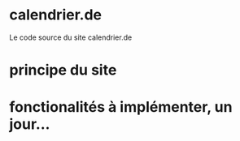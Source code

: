 # calendrier.de
Le code source du site calendrier.de

# principe du site


# fonctionalités à implémenter, un jour...
